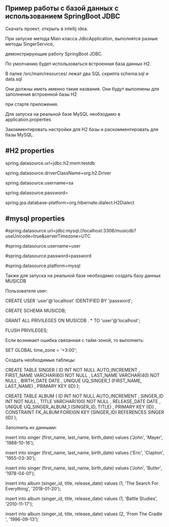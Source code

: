 Пример работы с базой данных с использованием SpringBoot JDBC 
----------------------------------------------------------
Скачать проект, открыть в intellij idea.

При запуске метода Main класса JdbcApplication, выполнятся разные методы SingerService, 

демонстрирующие работу SpringBoot JDBC.

По умолчанию будет использоваться встроенная база данных H2.

В папке /src/main/resources/ лежат два SQL скрипта schema.sql и data.sql 

Они должны иметь именно такие названия. Они будут выполнены для заполнения встроенной базы H2

при старте приложения.


Для запуска на реальной базе MySQL необходимо в application.properties 

Закомментировать настройки для H2 базы и раскомментировать для базы MySQL.

#H2 properties
----------------------------------------------------------
spring.datasource.url=jdbc:h2:mem:testdb

spring.datasource.driverClassName=org.h2.Driver

spring.datasource.username=sa

spring.datasource.password=

spring.jpa.database-platform=org.hibernate.dialect.H2Dialect

#mysql properties
----------------------------------------------------------
#spring.datasource.url=jdbc:mysql://localhost:3306/musicdb?useUnicode=true&serverTimezone=UTC

#spring.datasource.username=user

#spring.datasource.password=password

#spring.datasource.platform=mysql


Также для запуска на реальной базе необходимо создать базу данных MUSICDB

Пользователя user:

CREATE USER 'user'@'localhost' IDENTIFIED BY 'password';

CREATE SCHEMA MUSICDB;

GRANT ALL PRIVILEGES ON MUSICDB . * TO 'user'@'localhost';

FLUSH PRIVILEGES;

Если возникает ошибка связанная с тайм-зоной, то выполнить:

SET GLOBAL time_zone = '+3:00';

Создать необходимые таблицы:

CREATE TABLE SINGER ( ID INT NOT NULL AUTO_INCREMENT , FIRST_NAME VARCHAR(60) NOT NULL , LAST_NAME VARCHAR(40) NOT NULL , BIRTH_DATE DATE , UNIQUE UQ_SINGER_1 (FIRST_NAME, LAST_NAME) , PRIMARY KEY (ID) );

CREATE TABLE ALBUM ( ID INT NOT NULL AUTO_INCREMENT , SINGER_ID INT NOT NULL , TITLE VARCHAR(100) NOT NULL , RELEASE_DATE DATE , UNIQUE UQ_SINGER_ALBUM_1 (SINGER_ID, TITLE) , PRIMARY KEY (ID) , CONSTRAINT FK_ALBUM FOREIGN KEY (SINGER_ID) REFERENCES SINGER (ID) );

Заполнить их данными:

insert into singer (first_name, last_name, birth_date) values ('John', 'Mayer', '1988-10-16'); 

insert into singer (first_name, last_name, birth_date) values ('Eric', 'Clapton', '1955-03-30'); 

insert into singer (first_name, last_name, birth_date) values ('John', 'Butler', '1978-04-01');

insert into album (singer_id, title, release_date) values (1, 'The Search For Everything', '2018-01-20');

insert into album (singer_id, title, release_date) values (1, 'Battle Studies', '2010-11-17');

insert into album (singer_id, title, release_date) values (2, 'From The Cradle ', '1996-09-13');

